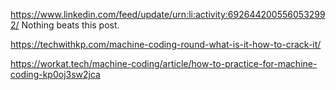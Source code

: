 https://www.linkedin.com/feed/update/urn:li:activity:6926442005560532992/ Nothing beats this post.

https://techwithkp.com/machine-coding-round-what-is-it-how-to-crack-it/

https://workat.tech/machine-coding/article/how-to-practice-for-machine-coding-kp0oj3sw2jca
